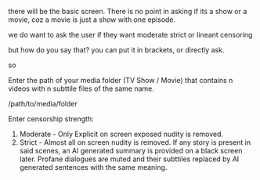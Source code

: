 there will be the basic screen. 
There is no point in asking if its a show or a movie, coz a movie is just a show with one episode. 

we do want to ask the user if they want moderate strict or lineant censoring

but how do you say that? you can put it in brackets, or directly ask. 


so 

Enter the path of your media folder (TV Show / Movie) that contains n videos with n subttile files of the same name. 

/path/to/media/folder

Enter censorship strength: 
1. Moderate - Only Explicit on screen exposed nudity is removed. 
2. Strict - Almost all on screen nudity is removed. If any story is present in said scenes, an AI generated summary is provided on a black screen later. Profane dialogues are muted and their subttiles replaced by AI generated sentences with the same meaning. 